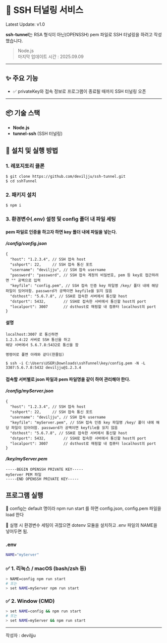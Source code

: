 # 🧬 SSH 터널링 서비스

Latest Update: v1.0

**ssh-tunnel**는 RSA 형식이 아닌(OPENSSH) pem 파일로 SSH 터널링을 하려고 작성했습니다.

> Node.js  
> 마지막 업데이트 시간 : 2025.09.09

---

## ✨ 주요 기능

- ✅ privateKey와 접속 정보로 프로그램이 종료될 때까지 SSH 터널링 오픈
---

## 📦 기술 스택

- **Node.js**
- **tunnel-ssh** (SSH 터널링)

## 🏁 설치 및 실행 방법

### 1. 레포지토리 클론

```bash
$ git clone https://github.com/deviljju/ssh-tunnel.git
$ cd sshTunnel
```
### 2. 패키지 설치
```bash
$ npm i
```
### 3. 환경변수(.env) 설정 및 config 폴더 내 파일 세팅

#### pem 파일로 인증을 하고자 하면 key 폴더 내에 파일을 넣는다.

#### _**/config/config.json**_
```jsonc
{
  "host": "1.2.3.4", // SSH 접속 host
  "sshport": 22,     // SSH 접속 통신 포트
  "username": "deviljju", // SSH 접속 username
  "password": "password", // SSH 접속 계정의 비밀번호, pem 등 key로 접근하려면 "" 공백으로 입력
  "keyfile": "config.pem", // SSH 접속 인증 key 파일명 /key/ 폴더 내에 해당 파일이 있어야함. password가 공백이면 keyfile을 읽지 않음
  "dsthost": "5.6.7.8", // SSH로 접속한 서버에서 통신할 host
  "dstport": 5432,        // SSH로 접속한 서버에서 통신할 host의 port
  "localport": 3007       // dsthost로 매핑할 내 컴퓨터 localhost의 port
}
```
#### **설명**
```
localhost:3007 로 통신하면
1.2.3.4:22 서버로 SSH 통신을 하고
해당 서버에서 5.6.7.8:5432로 통신을 함

명령어로 풀면 아래와 같다(한줄임)

$ ssh -i C:\Users\USER\Downloads\sshTunnel\key/config.pem -N -L 3307:5.6.7.8:5432 deviljju@1.2.3.4

```
#### 접속할 서버별로 json 파일과 pem 파일명을 같이 하여 관리해야 한다.
#### _**/config/myServer.json**_
```jsonc
{
  "host": "1.2.3.4", // SSH 접속 host
  "sshport": 22,     // SSH 접속 통신 포트
  "username": "deviljju", // SSH 접속 username
  "keyfile": "myServer.pem", // SSH 접속 인증 key 파일명 /key/ 폴더 내에 해당 파일이 있어야함. password가 공백이면 keyfile을 읽지 않음
  "dsthost": "5.6.7.8", // SSH로 접속한 서버에서 통신할 host
  "dstport": 5432,        // SSH로 접속한 서버에서 통신할 host의 port
  "localport": 3007       // dsthost로 매핑할 내 컴퓨터 localhost의 port
}
```
#### _**/key/myServer.pem**_
```text
-----BEGIN OPENSSH PRIVATE KEY-----
myServer PEM 파일
-----END OPENSSH PRIVATE KEY-----
```
## 프로그램 실행
🔹 config는 default 명이라 npm run start 를 하면 config.json, config.pem 파일을 load 한다

🔹 실행 시 환경변수 세팅이 귀찮으면 dotenv 모듈을 설치하고 .env 파일의 NAME을 넣어두면 됨.

### .env ###
```bash
NAME="myServer"
```
### ✅ 1. 리눅스 / macOS (bash/zsh 등)
```bash
> NAME=config npm run start
# 또는
> set NAME=myServer npm run start
```
### ✅ 2. Window (CMD)
```bash
> set NAME=config && npm run start
# 또는
> set NAME=myServer && npm run start
```
---
작성자 : deviljju
